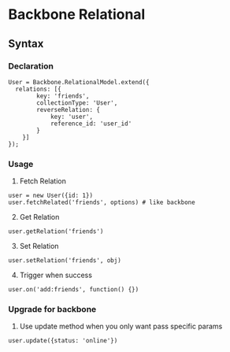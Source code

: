 Backbone Relational
=================

## Syntax ##

### Declaration ###
```
User = Backbone.RelationalModel.extend({
  relations: [{
		key: 'friends',
		collectionType: 'User',
		reverseRelation: {
			key: 'user',
			reference_id: 'user_id'
		}
	}]
});
```

### Usage ###

1. Fetch Relation
```
user = new User({id: 1})
user.fetchRelated('friends', options) # like backbone
```
2. Get Relation
```
user.getRelation('friends')
```
3. Set Relation
```
user.setRelation('friends', obj)
```
4. Trigger when success
```
user.on('add:friends', function() {})
```
### Upgrade for backbone ###
1. Use update method when you only want pass specific params
```
user.update({status: 'online'})
```

